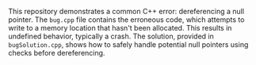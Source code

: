 This repository demonstrates a common C++ error: dereferencing a null pointer.  The `bug.cpp` file contains the erroneous code, which attempts to write to a memory location that hasn't been allocated. This results in undefined behavior, typically a crash. The solution, provided in `bugSolution.cpp`, shows how to safely handle potential null pointers using checks before dereferencing.